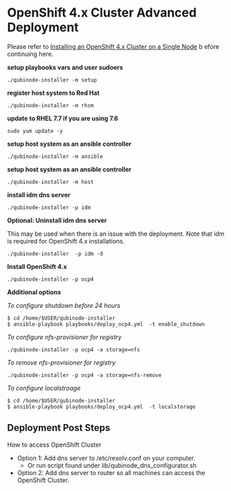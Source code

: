 # OpenShift 4.x Cluster Advanced Deployment 

Please refer to [Installing an OpenShift 4.x Cluster on a Single Node](openshift4_installation_steps.md) b
efore continuing here.

****setup playbooks vars and user sudoers****  
```
./qubinode-installer -m setup
```

****register host system to Red Hat****  
```
./qubinode-installer -m rhsm
```
****update to RHEL 7.7 if you are using 7.6****
```
sudo yum update -y
```

****setup host system as an ansible controller****
```
./qubinode-installer -m ansible
```

****setup host system as an ansible controller****
```
./qubinode-installer -m host
```

****install idm dns server****
```
./qubinode-installer -p idm
```

****Optional: Uninstall idm dns server****

This may be used when there is an issue with the deployment. Note that idm is required for OpenShift 4.x installations.
```
./qubinode-installer  -p idm -d
```

****Install OpenShift 4.x****
```
./qubinode-installer -p ocp4
```

**Additional options**  

*To configure shutdown before 24 hours*
```
$ cd /home/$USER/qubinode-installer
$ ansible-playbook playbooks/deploy_ocp4.yml  -t enable_shutdown
```

*To configure nfs-provisioner for registry*
```
./qubinode-installer -p ocp4 -a storage=nfs
```

*To remove nfs-provisioner for registry*
```
./qubinode-installer -p ocp4 -a storage=nfs-remove
```

*To configure localstroage*
```
$ cd /home/$USER/qubinode-installer
$ ansible-playbook playbooks/deploy_ocp4.yml  -t localstorage
```

## Deployment Post Steps

How to access OpenShift Cluster
* Option 1: Add dns server to /etc/resolv.conf on your computer.
  - Or run script found under lib/qubinode_dns_configurator.sh
* Option 2: Add dns server to router so all machines can access the OpenShift Cluster.
